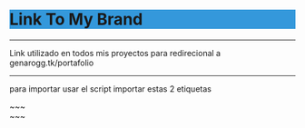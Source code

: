 <h1 style="background-color: #3498db">Link To My Brand</h1>
<hr/>
<p>Link utilizado en todos mis proyectos para redirecional a genarogg.tk/portafolio</p>
<hr/>
<p>para importar usar el script importar estas 2 etiquetas</p>
~~~
<div id="buttonBrand"></div>
<script src="https://genarogg.github.io/link-To-my-brand/js/main.js"></script>
​~~~